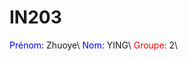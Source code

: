 # IN203
<font color=blue>Prénom: </font> Zhuoye\\
<font color=blue>Nom: </font> YING\\
<font color=red>Groupe: </font> 2\\
